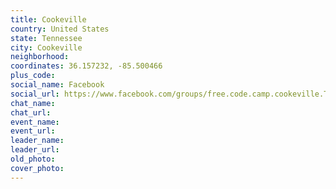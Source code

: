```yaml
---
title: Cookeville
country: United States
state: Tennessee
city: Cookeville
neighborhood: 
coordinates: 36.157232, -85.500466
plus_code:
social_name: Facebook
social_url: https://www.facebook.com/groups/free.code.camp.cookeville.TN/
chat_name:
chat_url:
event_name:
event_url:
leader_name:
leader_url:
old_photo: 
cover_photo:
---
```

